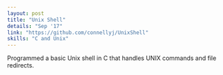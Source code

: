 ```yaml
---
layout: post
title: "Unix Shell"
details: "Sep '17"
link: "https://github.com/connellyj/UnixShell"
skills: "C and Unix"
---
```


Programmed a basic Unix shell in C that handles UNIX commands and file redirects.

